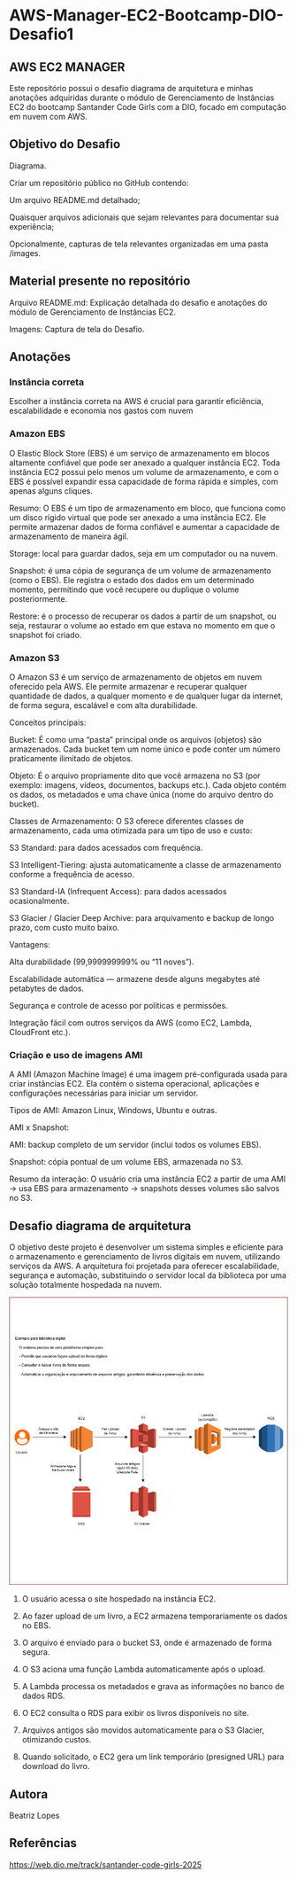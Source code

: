# AWS-Manager-EC2-Bootcamp-DIO-Desafio1
## AWS EC2 MANAGER
Este repositório possui o desafio diagrama de arquitetura e minhas anotações adquiridas durante o módulo de Gerenciamento de Instâncias EC2 do bootcamp Santander Code Girls com a DIO, focado em computação em nuvem com AWS.

## Objetivo do Desafio

Diagrama.

Criar um repositório público no GitHub contendo: 

Um arquivo README.md detalhado;

Quaisquer arquivos adicionais que sejam relevantes para documentar sua experiência;

Opcionalmente, capturas de tela relevantes organizadas em uma pasta /images.

## Material presente no repositório
Arquivo README.md: Explicação detalhada do desafio e anotações do módulo de Gerenciamento de Instâncias EC2.

Imagens: Captura de tela do Desafio.

## Anotações
### Instância correta

Escolher a instância correta na AWS é crucial para garantir eficiência, escalabilidade e economia nos gastos com nuvem
  
### Amazon EBS
O Elastic Block Store (EBS) é um serviço de armazenamento em blocos altamente confiável que pode ser anexado a qualquer instância EC2. Toda instância EC2 possui pelo menos um volume de armazenamento, e com o EBS é possível expandir essa capacidade de forma rápida e simples, com apenas alguns cliques.

Resumo:
O EBS é um tipo de armazenamento em bloco, que funciona como um disco rígido virtual que pode ser anexado a uma instância EC2. Ele permite armazenar dados de forma confiável e aumentar a capacidade de armazenamento de maneira ágil.

Storage: local para guardar dados, seja em um computador ou na nuvem.

Snapshot: é uma cópia de segurança de um volume de armazenamento (como o EBS). Ele registra o estado dos dados em um determinado momento, permitindo que você recupere ou duplique o volume posteriormente.

Restore: é o processo de recuperar os dados a partir de um snapshot, ou seja, restaurar o volume ao estado em que estava no momento em que o snapshot foi criado.

### Amazon S3

O Amazon S3 é um serviço de armazenamento de objetos em nuvem oferecido pela AWS. Ele permite armazenar e recuperar qualquer quantidade de dados, a qualquer momento e de qualquer lugar da internet, de forma segura, escalável e com alta durabilidade.

Conceitos principais:

Bucket:
É como uma “pasta” principal onde os arquivos (objetos) são armazenados. Cada bucket tem um nome único e pode conter um número praticamente ilimitado de objetos.

Objeto:
É o arquivo propriamente dito que você armazena no S3 (por exemplo: imagens, vídeos, documentos, backups etc.). Cada objeto contém os dados, os metadados e uma chave única (nome do arquivo dentro do bucket).

Classes de Armazenamento:
O S3 oferece diferentes classes de armazenamento, cada uma otimizada para um tipo de uso e custo:

S3 Standard: para dados acessados com frequência.

S3 Intelligent-Tiering: ajusta automaticamente a classe de armazenamento conforme a frequência de acesso.

S3 Standard-IA (Infrequent Access): para dados acessados ocasionalmente.

S3 Glacier / Glacier Deep Archive: para arquivamento e backup de longo prazo, com custo muito baixo.

Vantagens:

Alta durabilidade (99,999999999% ou “11 noves”).

Escalabilidade automática — armazene desde alguns megabytes até petabytes de dados.

Segurança e controle de acesso por políticas e permissões.

Integração fácil com outros serviços da AWS (como EC2, Lambda, CloudFront etc.).

### Criação e uso de imagens AMI

A AMI (Amazon Machine Image) é uma imagem pré-configurada usada para criar instâncias EC2.
Ela contém o sistema operacional, aplicações e configurações necessárias para iniciar um servidor.

Tipos de AMI: Amazon Linux, Windows, Ubuntu e outras.

AMI x Snapshot:

AMI: backup completo de um servidor (inclui todos os volumes EBS).

Snapshot: cópia pontual de um volume EBS, armazenada no S3.

Resumo da interação:
O usuário cria uma instância EC2 a partir de uma AMI → usa EBS para armazenamento → snapshots desses volumes são salvos no S3.

## Desafio diagrama de arquitetura

O objetivo deste projeto é desenvolver um sistema simples e eficiente para o armazenamento e gerenciamento de livros digitais em nuvem, utilizando serviços da AWS.
A arquitetura foi projetada para oferecer escalabilidade, segurança e automação, substituindo o servidor local da biblioteca por uma solução totalmente hospedada na nuvem.

![Image Alt](https://github.com/beatrizzlopes/AWS-Manager-EC2-Bootcamp-DIO-Desafio1/blob/3bd3be6bae11f22235d84c5122af038e04ce78ce/imagens/Diagrama%20sem%20nome.drawio%20(4).png)

1. O usuário acessa o site hospedado na instância EC2.

2. Ao fazer upload de um livro, a EC2 armazena temporariamente os dados no EBS.

3. O arquivo é enviado para o bucket S3, onde é armazenado de forma segura.

4. O S3 aciona uma função Lambda automaticamente após o upload.

5. A Lambda processa os metadados e grava as informações no banco de dados RDS.

6. O EC2 consulta o RDS para exibir os livros disponíveis no site.

7. Arquivos antigos são movidos automaticamente para o S3 Glacier, otimizando custos.

8. Quando solicitado, o EC2 gera um link temporário (presigned URL) para download do livro.

## Autora
Beatriz Lopes

## Referências
https://web.dio.me/track/santander-code-girls-2025


